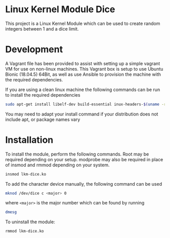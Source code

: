 # Linux Kernel Module Dice
This project is a Linux Kernel Module which can be used to create random integers between 1 and a dice limit.

# Development
A Vagrant file has been provided to assist with setting up a simple vagrant VM for use on non-linux machines.
This Vagrant box is setup to use Ubuntu Bionic (18.04.5) 64Bit, as well as use Ansible to provision the machine with the required dependencies.

If you are using a clean linux machine the following commands can be run to install the required dependencies

```bash
sudo apt-get install libelf-dev build-essential inux-headers-$(uname -r)
```

You may need to adapt your install command if your distribution does not include apt, or package names vary

# Installation
To install the module, perform the following commands. Root may be required depending on your setup. modprobe may also be required in place of insmod and rmmod depending on your system.

```bash
insmod lkm-dice.ko
```

To add the character device manually, the following command can be used

```bash
mknod /dev/dice c <major> 0
```

where `<major>` is the major number which can be found by running

```bash
dmesg
```

To uninstall the module:

```bash
rmmod lkm-dice.ko
```